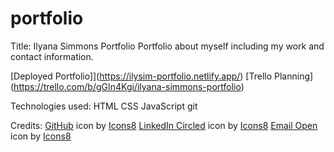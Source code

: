 # portfolio
Title: Ilyana Simmons Portfolio
Portfolio about myself including my work and contact information.

[Deployed Portfolio]](https://ilysim-portfolio.netlify.app/)
[Trello Planning] (https://trello.com/b/gGIn4Kgi/ilyana-simmons-portfolio)

Technologies used:
HTML
CSS
JavaScript
git


Credits:
  <a target="_blank" href="https://icons8.com/icon/12599/github">GitHub</a> icon by <a target="_blank" href="https://icons8.com">Icons8</a>
  <a target="_blank" href="https://icons8.com/icon/60444/linkedin-circled">LinkedIn Circled</a> icon by <a target="_blank" href="https://icons8.com">Icons8</a>
  <a target="_blank" href="https://icons8.com/icon/124385/email-open">Email Open</a> icon by <a target="_blank" href="https://icons8.com">Icons8</a>
